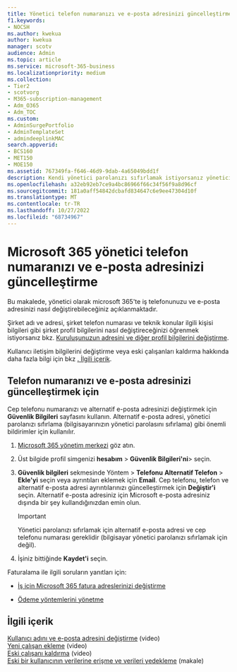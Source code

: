 ```yaml
---
title: Yönetici telefon numaranızı ve e-posta adresinizi güncelleştirme
f1.keywords:
- NOCSH
ms.author: kwekua
author: kwekua
manager: scotv
audience: Admin
ms.topic: article
ms.service: microsoft-365-business
ms.localizationpriority: medium
ms.collection:
- Tier2
- scotvorg
- M365-subscription-management
- Adm_O365
- Adm_TOC
ms.custom:
- AdminSurgePortfolio
- AdminTemplateSet
- admindeeplinkMAC
search.appverid:
- BCS160
- MET150
- MOE150
ms.assetid: 767349fa-f646-46d9-9dab-4a65049bdd1f
description: Kendi yönetici parolanızı sıfırlamak istiyorsanız yönetici telefon numaranızı ve e-posta adresinizi yönetim merkezinde güncelleştirin.
ms.openlocfilehash: a32eb92eb7ce9a4bc86966f66c34f56f9a8d96cf
ms.sourcegitcommit: 181a0aff54842dcbafd834647c6e9ee47304d10f
ms.translationtype: MT
ms.contentlocale: tr-TR
ms.lasthandoff: 10/27/2022
ms.locfileid: "68734967"
---
```

# <a name="update-your-microsoft-365-admin-phone-number-and-email-address"></a>Microsoft 365 yönetici telefon numaranızı ve e-posta adresinizi güncelleştirme

Bu makalede, yönetici olarak microsoft 365'te iş telefonunuzu ve e-posta adresinizi nasıl değiştirebileceğiniz açıklanmaktadır.
  
Şirket adı ve adresi, şirket telefon numarası ve teknik konular ilgili kişisi bilgileri gibi şirket profil bilgilerini nasıl değiştireceğinizi öğrenmek istiyorsanız bkz. [Kuruluşunuzun adresini ve diğer profil bilgilerini değiştirme](change-address-contact-and-more.md).

Kullanıcı iletişim bilgilerini değiştirme veya eski çalışanları kaldırma hakkında daha fazla bilgi için bkz [. İlgili içerik](#related-content).
  
## <a name="to-update-your-phone-number-and-email-address"></a>Telefon numaranızı ve e-posta adresinizi güncelleştirmek için

Cep telefonu numaranızı ve alternatif e-posta adresinizi değiştirmek için **Güvenlik Bilgileri** sayfasını kullanın. Alternatif e-posta adresi, yönetici parolanızı sıfırlama (bilgisayarınızın yönetici parolasını sıfırlama) gibi önemli bildirimler için kullanılır. 
  
1. <a href="https://go.microsoft.com/fwlink/p/?linkid=2024339" target="_blank">Microsoft 365 yönetim merkezi</a> göz atın.

2. Üst bilgide profil simgenizi **hesabım** \> **Güvenlik Bilgileri'ni**\> seçin.

3. **Güvenlik bilgileri** sekmesinde Yöntem \> **Telefonu** **Alternatif Telefon** \> **Ekle'yi** seçin veya ayrıntıları eklemek için **Email**. Cep telefonu, telefon ve alternatif e-posta adresi ayrıntılarınızı güncelleştirmek için **Değiştir'i** seçin. Alternatif e-posta adresiniz için Microsoft e-posta adresiniz dışında bir şey kullandığınızdan emin olun.

    > [!IMPORTANT]
    > Yönetici parolanızı sıfırlamak için alternatif e-posta adresi ve cep telefonu numarası gereklidir (bilgisayar yönetici parolanızı sıfırlamak için değil).

4. İşiniz bittiğinde **Kaydet'i** seçin.
  
Faturalama ile ilgili soruların yanıtları için:
  
- [İş için Microsoft 365 fatura adreslerinizi değiştirme](../../commerce/billing-and-payments/change-your-billing-addresses.md)

- [Ödeme yöntemlerini yönetme](../../commerce/billing-and-payments/manage-payment-methods.md)

## <a name="related-content"></a>İlgili içerik

[Kullanıcı adını ve e-posta adresini değiştirme](../add-users/change-a-user-name-and-email-address.md) (video)\
[Yeni çalışan ekleme](../add-users/add-new-employee.md) (video)\
[Eski çalışanı kaldırma](../add-users/remove-former-employee.md) (video)\
[Eski bir kullanıcının verilerine erişme ve verileri yedekleme](../add-users/get-access-to-and-back-up-a-former-user-s-data.md) (makale)